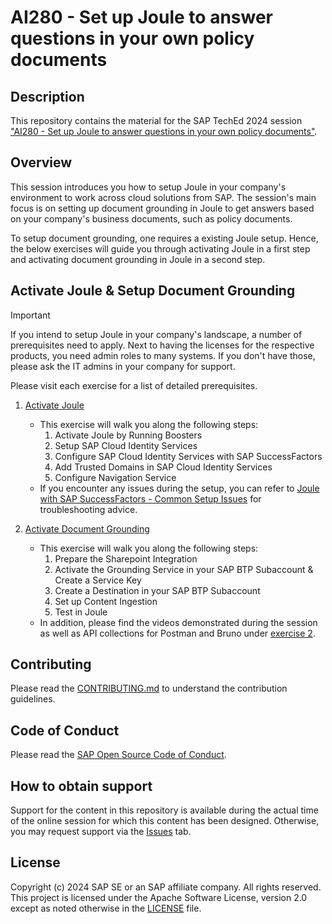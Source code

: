 # AI280 - Set up Joule to answer questions in your own policy documents

## Description

This repository contains the material for the SAP TechEd 2024 session ["AI280 - Set up Joule to answer questions in your own policy documents"](https://www.sap.com/events/teched/virtual/flow/sap/te24/catalog/page/catalog/session/1722557682396001fuAf).

## Overview

This session introduces you how to setup Joule in your company's environment to work across cloud solutions from SAP. The session's main focus is on setting up document grounding in Joule to get answers based on your company's business documents, such as policy documents. 

To setup document grounding, one requires a existing Joule setup. Hence, the below exercises will guide you through activating Joule in a first step and activating document grounding in Joule in a second step.

## Activate Joule & Setup Document Grounding

> [!IMPORTANT]  
> If you intend to setup Joule in your company's landscape, a number of prerequisites need to apply. Next to having the licenses for the respective products, you need admin roles to many systems. If you don't have those, please ask the IT admins in your company for support.
> 
> Please visit each exercise for a list of detailed prerequisites.

1. [Activate Joule](https://community.sap.com/t5/technology-blogs-by-sap/sap-btp-onboarding-series-joule-getting-started-with-joule-and-sap/ba-p/13575477)
    - This exercise will walk you along the following steps:
        1. Activate Joule by Running Boosters
        2. Setup SAP Cloud Identity Services
        3. Configure SAP Cloud Identity Services with SAP SuccessFactors
        4. Add Trusted Domains in SAP Cloud Identity Services
        5. Configure Navigation Service
    - If you encounter any issues during the setup, you can refer to [Joule with SAP SuccessFactors - Common Setup Issues](https://community.sap.com/t5/technology-blogs-by-sap/sap-btp-onboarding-series-joule-with-sfsf-common-setup-issues/ba-p/13650311) for troubleshooting advice.
  
2. [Activate Document Grounding](https://community.sap.com/t5/technology-blogs-by-sap/sap-btp-onboarding-series-joule-getting-started-with-document-grounding-for/ba-p/13739501)
   - This exercise will walk you along the following steps:
        1. Prepare the Sharepoint Integration    
        2. Activate the Grounding Service in your SAP BTP Subaccount & Create a Service Key
        3. Create a Destination in your SAP BTP Subaccount
        4. Set up Content Ingestion
        5. Test in Joule
   - In addition, please find the videos demonstrated during the session as well as API collections for Postman and Bruno under [exercise 2](./exercises/ex2).

## Contributing
Please read the [CONTRIBUTING.md](./CONTRIBUTING.md) to understand the contribution guidelines.

## Code of Conduct
Please read the [SAP Open Source Code of Conduct](https://github.com/SAP-samples/.github/blob/main/CODE_OF_CONDUCT.md).

## How to obtain support

Support for the content in this repository is available during the actual time of the online session for which this content has been designed. Otherwise, you may request support via the [Issues](../../issues) tab.

## License
Copyright (c) 2024 SAP SE or an SAP affiliate company. All rights reserved. This project is licensed under the Apache Software License, version 2.0 except as noted otherwise in the [LICENSE](LICENSES/Apache-2.0.txt) file.
